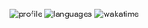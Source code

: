 ![profile] ![languages] ![wakatime]

[profile]: https://github-readme-stats.vercel.app/api?username=BONEE4&show_icons=true&theme=midnight-purple
[wakatime]: https://github-readme-stats.vercel.app/api/wakatime?username=BONEE4
[languages]: https://github-readme-stats.vercel.app/api/top-langs/?username=BONEE4&theme=midnight-purple
